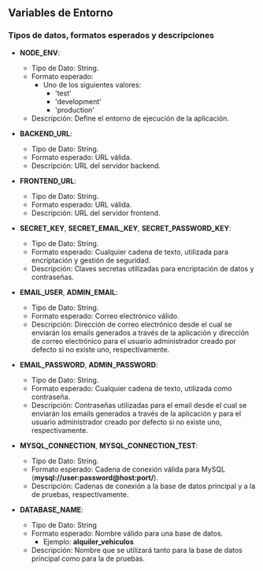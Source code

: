 ## Variables de Entorno

### Tipos de datos, formatos esperados y descripciones

- **NODE_ENV**:

  - Tipo de Dato: String.
  - Formato esperado:
    - Uno de los siguientes valores:
      - 'test'
      - 'development'
      - 'production'
  - Descripción: Define el entorno de ejecución de la aplicación.

- **BACKEND_URL**:

  - Tipo de Dato: String.
  - Formato esperado: URL válida.
  - Descripción: URL del servidor backend.

- **FRONTEND_URL**:

  - Tipo de Dato: String.
  - Formato esperado: URL válida.
  - Descripción: URL del servidor frontend.

- **SECRET_KEY**, **SECRET_EMAIL_KEY**, **SECRET_PASSWORD_KEY**:

  - Tipo de Dato: String.
  - Formato esperado: Cualquier cadena de texto, utilizada para encriptación y gestión de seguridad.
  - Descripción: Claves secretas utilizadas para encriptación de datos y contraseñas.

- **EMAIL_USER**, **ADMIN_EMAIL**:

  - Tipo de Dato: String.
  - Formato esperado: Correo electrónico válido.
  - Descripción: Dirección de correo electrónico desde el cual se enviarán los emails generados a través de la aplicación y dirección de correo electrónico para el usuario administrador creado por defecto si no existe uno, respectivamente.

- **EMAIL_PASSWORD**, **ADMIN_PASSWORD**:

  - Tipo de Dato: String.
  - Formato esperado: Cualquier cadena de texto, utilizada como contraseña.
  - Descripción: Contraseñas utilizadas para el email desde el cual se enviarán los emails generados a través de la aplicación y para el usuario administrador creado por defecto si no existe uno, respectivamente.

- **MYSQL_CONNECTION**, **MYSQL_CONNECTION_TEST**:

  - Tipo de Dato: String.
  - Formato esperado: Cadena de conexión válida para MySQL (**mysql://user:password@host:port/**).
  - Descripción: Cadenas de conexión a la base de datos principal y a la de pruebas, respectivamente.

- **DATABASE_NAME**:

  - Tipo de Dato: String
  - Formato esperado: Nombre válido para una base de datos.
    - Ejemplo: **alquiler_vehiculos**
  - Descripción: Nombre que se utilizará tanto para la base de datos principal como para la de pruebas.
